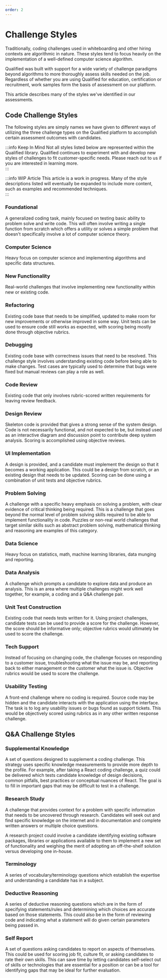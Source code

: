 ```yaml
---
order: 2
---
```

# Challenge Styles

Traditionally, coding challenges used in whiteboarding and other hiring contexts are algorithmic in nature. These styles tend to focus heavily on the implementation of a well-defined computer science algorithm. 

Qualified was built with support for a wide variety of challenge paradigms beyond algorithms to more thoroughly assess skills needed on the job. Regardless of whether you are using Qualified for education, certification or recruitment, work samples form the basis of assessment on our platform.

This article describes many of the styles we've identified in our assessments.


## Code Challenge Styles
The following styles are simply names we have given to different ways of utilizing the three challenge types on the Qualified platform to accomplish certain assessment outcomes with candidates.

:::info Keep In Mind
Not all styles listed below are represented within the Qualified library. Qualified continues to experiment with and develop new styles of challenges to fit customer-specific needs. Please reach out to us if you are interested in learning more.    
:::

:::info WIP Article
This article is a work in progress. Many of the style descriptions listed will eventually be expanded to include more content, such as examples and recommended techniques.  
:::

### Foundational
A generalized coding task, mainly focused on testing basic ability to problem solve and write code. This will often involve writing a single function from scratch which offers a utility or solves a simple problem that doesn't specifically involve a lot of computer science theory. 

### Computer Science
Heavy focus on computer science and implementing algorithms and specific data structures.

### New Functionality
Real-world challenges that involve implementing new functionality within new or existing code.

### Refactoring
Existing code base that needs to be simplified, updated to make room for new improvements or otherwise improved in some way. Unit tests can be used to ensure code still works as expected, with scoring being mostly done through objective rubrics.

### Debugging
Existing code base with correctness issues that need to be resolved. This challenge style involves understanding existing code before being able to make changes. Test cases are typically used to determine that bugs were fixed but manual reviews can play a role as well. 

### Code Review
Existing code that only involves rubric-scored written requirements for leaving review feedback.

### Design Review
Skeleton code is provided that gives a strong sense of the system design. Code is not necessarily functional, and not expected to be, but instead used as an interactive diagram and discussion point to contribute deep system analysis. Scoring is accomplished using objective reviews.

### UI Implementation
A design is provided, and a candidate must implement the design so that it becomes a working application. This could be a design from scratch, or an existing design that needs to be updated. Scoring can be done using a combination of unit tests and objective rubrics.

### Problem Solving
A challenge with a specific heavy emphasis on solving a problem, with clear evidence of critical thinking being required. This is a challenge that goes beyond the normal level of problem solving skills required to be able to implement functionality in code. Puzzles or non-real world challenges that target similar skills such as abstract problem solving, mathematical thinking and reasoning are examples of this category.

### Data Science 
Heavy focus on statistics, math, machine learning libraries, data munging and reporting.

### Data Analysis
A challenge which prompts a candidate to explore data and produce an analysis. This is an area where multiple challenges might work well together, for example, a coding and a Q&A challenge pair.

### Unit Test Construction
Existing code that needs tests written for it. Using project challenges, candidate tests can be used to provide a score for the challenge. However, the score should be informative only; objective rubrics would ultimately be used to score the challenge.

### Tech Support
Instead of focusing on changing code, the challenge focuses on responding to a customer issue, troubleshooting what the issue may be, and reporting back to either management or the customer what the issue is. Objective rubrics would be used to score the challenge.

### Usability Testing
A front-end challenge where no coding is required. Source code may be hidden and the candidate interacts with the application using the interface. The task is to log any usability issues or bugs found as support tickets. This would be objectively scored using rubrics as in any other written response challenge.

## Q&A Challenge Styles
### Supplemental Knowledge
A set of questions designed to supplement a coding challenge. This strategy uses specific knowledge measurements to provide more depth to the profile. For example, after taking a React coding challenge, a quiz could be delivered which tests candidate knowledge of design decisions, common pitfalls, best practices or conceptual nuances of React. The goal is to fill in important gaps that may be difficult to test in a challenge.

### Research Study
A challenge that provides context for a problem with specific information that needs to be uncovered through research. Candidates will seek out and find specific knowledge on the internet and in documentation and complete written answers or multiple choice questions.

A research project could involve a candidate identifying existing software packages, libraries or applications available to them to implement a new set of functionality and weighing the merit of adopting an off-the-shelf solution versus developing one in-house.

### Terminology
A series of vocabulary/terminology questions which establish the expertise and understanding a candidate has in a subject. 

### Deductive Reasoning
A series of deductive reasoning questions which are in the form of specifying statements/rules and determining which choices are accurate based on those statements. This could also be in the form of reviewing code and indicating what a statement will do given certain parameters being passed in.

### Self Report
A set of questions asking candidates to report on aspects of themselves. This could be used for scoring job fit, culture fit, or asking candidates to rate their own skills. This can save time by letting candidates self-select out of skills or technologies that are essential for a position or can be a tool for identifying gaps that may be ideal for further evaluation.
